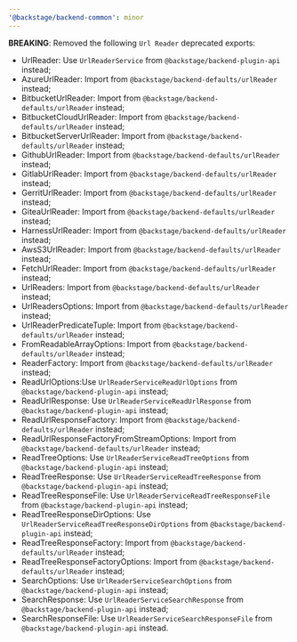```yaml
---
'@backstage/backend-common': minor
---
```


**BREAKING**: Removed the following `Url Reader` deprecated exports:

- UrlReader: Use `UrlReaderService` from `@backstage/backend-plugin-api` instead;
- AzureUrlReader: Import from `@backstage/backend-defaults/urlReader` instead;
- BitbucketUrlReader: Import from `@backstage/backend-defaults/urlReader` instead;
- BitbucketCloudUrlReader: Import from `@backstage/backend-defaults/urlReader` instead;
- BitbucketServerUrlReader: Import from `@backstage/backend-defaults/urlReader` instead;
- GithubUrlReader: Import from `@backstage/backend-defaults/urlReader` instead;
- GitlabUrlReader: Import from `@backstage/backend-defaults/urlReader` instead;
- GerritUrlReader: Import from `@backstage/backend-defaults/urlReader` instead;
- GiteaUrlReader: Import from `@backstage/backend-defaults/urlReader` instead;
- HarnessUrlReader: Import from `@backstage/backend-defaults/urlReader` instead;
- AwsS3UrlReader: Import from `@backstage/backend-defaults/urlReader` instead;
- FetchUrlReader: Import from `@backstage/backend-defaults/urlReader` instead;
- UrlReaders: Import from `@backstage/backend-defaults/urlReader` instead;
- UrlReadersOptions: Import from `@backstage/backend-defaults/urlReader` instead;
- UrlReaderPredicateTuple: Import from `@backstage/backend-defaults/urlReader` instead;
- FromReadableArrayOptions: Import from `@backstage/backend-defaults/urlReader` instead;
- ReaderFactory: Import from `@backstage/backend-defaults/urlReader` instead;
- ReadUrlOptions:Use `UrlReaderServiceReadUrlOptions` from `@backstage/backend-plugin-api` instead;
- ReadUrlResponse: Use `UrlReaderServiceReadUrlResponse` from `@backstage/backend-plugin-api` instead;
- ReadUrlResponseFactory: Import from `@backstage/backend-defaults/urlReader` instead;
- ReadUrlResponseFactoryFromStreamOptions: Import from `@backstage/backend-defaults/urlReader` instead;
- ReadTreeOptions: Use `UrlReaderServiceReadTreeOptions` from `@backstage/backend-plugin-api` instead;
- ReadTreeResponse: Use `UrlReaderServiceReadTreeResponse` from `@backstage/backend-plugin-api` instead;
- ReadTreeResponseFile: Use `UrlReaderServiceReadTreeResponseFile` from `@backstage/backend-plugin-api` instead;
- ReadTreeResponseDirOptions: Use `UrlReaderServiceReadTreeResponseDirOptions` from `@backstage/backend-plugin-api` instead;
- ReadTreeResponseFactory: Import from `@backstage/backend-defaults/urlReader` instead;
- ReadTreeResponseFactoryOptions: Import from `@backstage/backend-defaults/urlReader` instead;
- SearchOptions: Use `UrlReaderServiceSearchOptions` from `@backstage/backend-plugin-api` instead;
- SearchResponse: Use `UrlReaderServiceSearchResponse` from `@backstage/backend-plugin-api` instead;
- SearchResponseFile: Use `UrlReaderServiceSearchResponseFile` from `@backstage/backend-plugin-api` instead.
